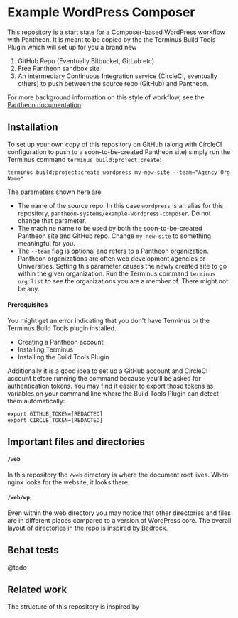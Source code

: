 # Example WordPress Composer


This repository is a start state for a Composer-based WordPress workflow with Pantheon. It is meant to be copied by the the Terminus Build Tools Plugin which will set up for you a brand new

1. GitHub Repo (Eventually Bitbucket, GitLab etc)
2. Free Pantheon sandbox site
3. An intermediary Continuous Integration service (CircleCI, eventually others) to push between the source repo (GitHub) and Pantheon.

For more background information on this style of workflow, see the [Pantheon documentation](https://pantheon.io/docs/guides/github-pull-requests/).


## Installation

To set up your own copy of this repository on GitHub (along with CircleCI configuration to push to a soon-to-be-created Pantheon site) simply run the Terminus command `terminus build:project:create`:

```
terminus build:project:create wordpress my-new-site --team="Agency Org Name"
```

The parameters shown here are:

* The name of the source repo. In this case `wordpress` is an alias for this repository, `pantheon-systems/example-wordpress-composer`. Do not change that parameter.
* The machine name to be used by both the soon-to-be-created Pantheon site and GitHub repo. Change `my-new-site` to something meaningful for you.
* The `--team` flag is optional and refers to a Pantheon organization. Pantheon organizations are often web development agencies or Universities. Setting this parameter causes the newly created site to go within the given organization. Run the Terminus command `terminus org:list` to see the organizations you are a member of. There might not be any.

#### Prerequisites

You might get an error indicating that you don't have Terminus or the Terminus Build Tools plugin installed.

* Creating a Pantheon account
* Installing Terminus
* Installing the Build Tools Plugin

Additionally it is a good idea to set up a GitHub account and CircleCI account before running the command because you'll be asked for authentication tokens. You may find it easier to export those tokens as variables on your command line where the Build Tools Plugin can detect them automatically:

```
export GITHUB_TOKEN=[REDACTED]
export CIRCLE_TOKEN=[REDACTED]
```

## Important files and directories

#### `/web`

In this repository the `/web` directory is where the document root lives. When nginx looks for the website, it looks there.

#### `/web/wp`

Even within the web directory you may notice that other directories and files are in different places compared to a version of WordPress core. The overall layout of directories in the repo is inspired by [Bedrock](https://github.com/roots/bedrock).



## Behat tests

@todo



## Related work

The structure of this repository is inspired by 

